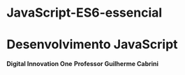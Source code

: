 # JavaScript-ES6-essencial
# Desenvolvimento JavaScript

**Digital Innovation One**
**Professor Guilherme Cabrini**
